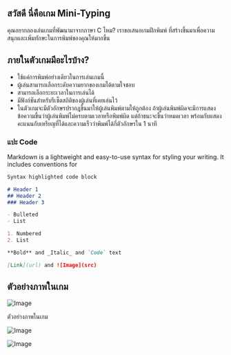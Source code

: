## **สวัสดี นี่คือเกม Mini-Typing**
คุณอยากลองเล่นเกมที่พัฒนามาจากภาษา C ไหม?
เราขอเสนอเกมฝึกพิมพ์ ที่สร้างขึ้นมาเพื่อความสนุกและเพิ่มทักษะในการพิมพ์ของคุณให้มากขึ้น

## **ภายในตัวเกมมีอะไรบ้าง?**
* ใช้แค่การพิมพ์อย่างเดียวในการเล่นเกมนี้
* ผู้เล่นสามารถเลือกระดับความยากของเกมได้ตามใจชอบ 
* สามารถเลือกระยะเวลาในการเล่นได้ 
* มีฟังก์ชันสำหรับรีเซ็ตสถิติของผู้เล่นที่เคยเล่นไว้ 
* ในตัวเกมจะมีตัวอักษรปรากฎขึ้นมาให้ผู้เล่นพิมพ์ตามให้ถูกต้อง ถ้าผู้เล่นพิมพ์ผิดจะมีการแสดงข้อความขึ้นว่าผู้เล่นพิมพ์ไม่ครบตามเวลาหรือพิมพ์ผิด 
แต่ถ้าชนะจะขึ้นว่าหมดเวลา พร้อมกับแสดงคะแนนกับเหรียญที่ได้และความเร็วว่าพิมพ์ได้กี่ตัวอักษรใน 1 นาที



### แปะ Code

Markdown is a lightweight and easy-to-use syntax for styling your writing. It includes conventions for

```markdown
Syntax highlighted code block

# Header 1
## Header 2
### Header 3

- Bulleted
- List

1. Numbered
2. List

**Bold** and _Italic_ and `Code` text

[Link](url) and ![Image](src)
```
## **ตัวอย่างภาพในเกม**

![Image](https://cdn.discordapp.com/attachments/814903344803741728/843160109030572052/Main_menu.PNG)

ตัวอย่างภาพในเกม

![Image](https://cdn.discordapp.com/attachments/814903344803741728/843160112759177236/Select_Difficulty.PNG)



![Image](https://cdn.discordapp.com/attachments/814903344803741728/843162349270990848/Time_set.PNG)
